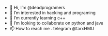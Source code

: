 - 👋 Hi, I’m @deadprogramers
- 👀 I’m interested in hacking and programing
- 🌱 I’m currently learning c++
- 💞️ I’m looking to collaborate on python and java
- 📫 How to reach me . telegram @tarxHMU

<!---
deadprogramers/deadprogramers is a ✨ special ✨ repository because its `README.md` (this file) appears on your GitHub profile.
You can click the Preview link to take a look at your changes.
--->
